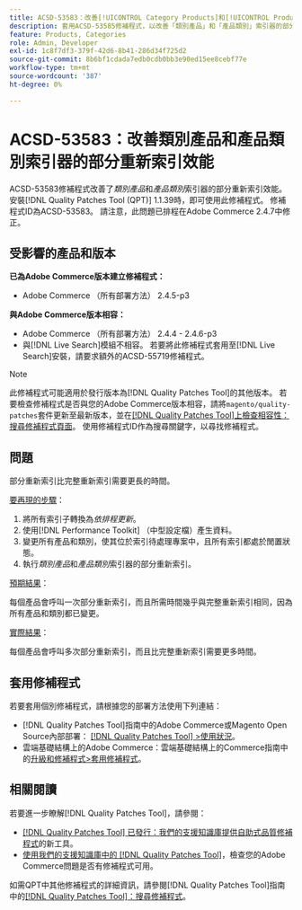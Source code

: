 ```yaml
---
title: ACSD-53583：改善[!UICONTROL Category Products]和[!UICONTROL Product Categories]索引器的部分重新索引效能
description: 套用ACSD-53585修補程式，以改善「類別產品」和「產品類別」索引器的部分重新索引效能。
feature: Products, Categories
role: Admin, Developer
exl-id: 1c8f7df3-379f-42d6-8b41-286d34f725d2
source-git-commit: 8b6bf1cdada7edb0cdb0bb3e90ed15ee8cebf77e
workflow-type: tm+mt
source-wordcount: '387'
ht-degree: 0%

---
```


# ACSD-53583：改善類別產品和產品類別索引器的部分重新索引效能

ACSD-53583修補程式改善了&#x200B;*類別產品*&#x200B;和&#x200B;*產品類別*&#x200B;索引器的部分重新索引效能。 安裝[!DNL Quality Patches Tool (QPT)] 1.1.39時，即可使用此修補程式。 修補程式ID為ACSD-53583。 請注意，此問題已排程在Adobe Commerce 2.4.7中修正。

## 受影響的產品和版本

**已為Adobe Commerce版本建立修補程式：**

* Adobe Commerce （所有部署方法） 2.4.5-p3

**與Adobe Commerce版本相容：**

* Adobe Commerce （所有部署方法） 2.4.4 - 2.4.6-p3
* 與[!DNL Live Search]模組不相容。 若要將此修補程式套用至[!DNL Live Search]安裝，請要求額外的ACSD-55719修補程式。

>[!NOTE]
>
>此修補程式可能適用於發行版本為[!DNL Quality Patches Tool]的其他版本。 若要檢查修補程式是否與您的Adobe Commerce版本相容，請將`magento/quality-patches`套件更新至最新版本，並在[[!DNL Quality Patches Tool]上檢查相容性：搜尋修補程式頁面](https://experienceleague.adobe.com/tools/commerce-quality-patches/index.html)。 使用修補程式ID作為搜尋關鍵字，以尋找修補程式。

## 問題

部分重新索引比完整重新索引需要更長的時間。

<u>要再現的步驟</u>：

1. 將所有索引子轉換為&#x200B;*依排程更新*。
1. 使用[!DNL Performance Toolkit] （中型設定檔）產生資料。
1. 變更所有產品和類別，使其位於索引待處理專案中，且所有索引都處於閒置狀態。
1. 執行&#x200B;*類別產品*&#x200B;和&#x200B;*產品類別*&#x200B;索引器的部分重新索引。

<u>預期結果</u>：

每個產品會呼叫一次部分重新索引，而且所需時間幾乎與完整重新索引相同，因為所有產品和類別都已變更。

<u>實際結果</u>：

每個產品會呼叫多次部分重新索引，而且比完整重新索引需要更多時間。

## 套用修補程式

若要套用個別修補程式，請根據您的部署方法使用下列連結：

* [!DNL Quality Patches Tool]指南中的Adobe Commerce或Magento Open Source內部部署： [[!DNL Quality Patches Tool] >使用狀況](https://experienceleague.adobe.com/docs/commerce-operations/tools/quality-patches-tool/usage.html)。
* 雲端基礎結構上的Adobe Commerce：雲端基礎結構上的Commerce指南中的[升級和修補程式>套用修補程式](https://experienceleague.adobe.com/docs/commerce-cloud-service/user-guide/develop/upgrade/apply-patches.html)。

## 相關閱讀

若要進一步瞭解[!DNL Quality Patches Tool]，請參閱：

* [[!DNL Quality Patches Tool] 已發行：我們的支援知識庫提供自助式品質修補程式](/help/announcements/adobe-commerce-announcements/magento-quality-patches-released-new-tool-to-self-serve-quality-patches.md)的新工具。
* [使用我們的支援知識庫中的 [!DNL Quality Patches Tool]](/help/support-tools/patches-available-in-qpt-tool/check-patch-for-magento-issue-with-magento-quality-patches.md)，檢查您的Adobe Commerce問題是否有修補程式可用。

如需QPT中其他修補程式的詳細資訊，請參閱[!DNL Quality Patches Tool]指南中的[[!DNL Quality Patches Tool]：搜尋修補程式](https://experienceleague.adobe.com/tools/commerce-quality-patches/index.html)。
